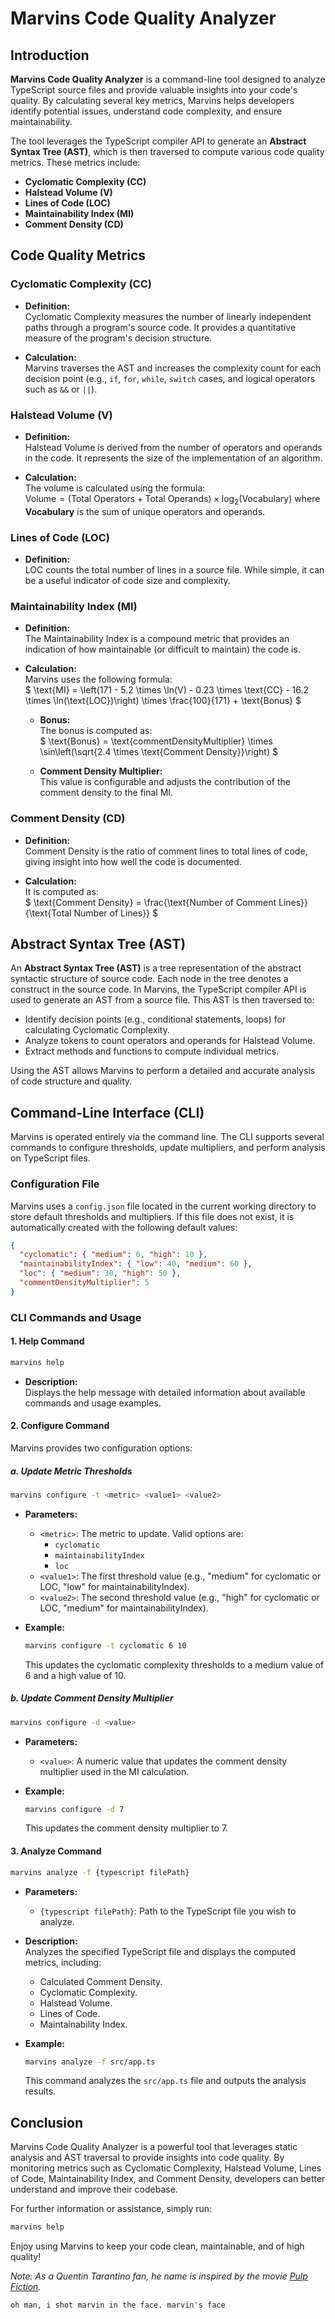 # Marvins Code Quality Analyzer

## Introduction

**Marvins Code Quality Analyzer** is a command-line tool designed to analyze TypeScript source files and provide valuable insights into your code's quality. By calculating several key metrics, Marvins helps developers identify potential issues, understand code complexity, and ensure maintainability.

The tool leverages the TypeScript compiler API to generate an **Abstract Syntax Tree (AST)**, which is then traversed to compute various code quality metrics. These metrics include:

- **Cyclomatic Complexity (CC)**
- **Halstead Volume (V)**
- **Lines of Code (LOC)**
- **Maintainability Index (MI)**
- **Comment Density (CD)**

## Code Quality Metrics

### Cyclomatic Complexity (CC)

- **Definition:**  
  Cyclomatic Complexity measures the number of linearly independent paths through a program's source code. It provides a quantitative measure of the program's decision structure.

- **Calculation:**  
  Marvins traverses the AST and increases the complexity count for each decision point (e.g., `if`, `for`, `while`, `switch` cases, and logical operators such as `&&` or `||`).

### Halstead Volume (V)

- **Definition:**  
  Halstead Volume is derived from the number of operators and operands in the code. It represents the size of the implementation of an algorithm.

- **Calculation:**  
  The volume is calculated using the formula:  
  $`
  \text{Volume} = (\text{Total Operators} + \text{Total Operands}) \times \log_2(\text{Vocabulary})
  `$
  where **Vocabulary** is the sum of unique operators and operands.

### Lines of Code (LOC)

- **Definition:**  
  LOC counts the total number of lines in a source file. While simple, it can be a useful indicator of code size and complexity.

### Maintainability Index (MI)

- **Definition:**  
  The Maintainability Index is a compound metric that provides an indication of how maintainable (or difficult to maintain) the code is.

- **Calculation:**  
  Marvins uses the following formula:  
  $`
  \text{MI} = \left(171 - 5.2 \times \ln(V) - 0.23 \times \text{CC} - 16.2 \times \ln(\text{LOC})\right) \times \frac{100}{171} + \text{Bonus}
  `$
  
  - **Bonus:**  
    The bonus is computed as:  
    $`
    \text{Bonus} = \text{commentDensityMultiplier} \times \sin\left(\sqrt{2.4 \times \text{Comment Density}}\right)
    `$
  
  - **Comment Density Multiplier:**  
    This value is configurable and adjusts the contribution of the comment density to the final MI.

### Comment Density (CD)

- **Definition:**  
  Comment Density is the ratio of comment lines to total lines of code, giving insight into how well the code is documented.

- **Calculation:**  
  It is computed as:  
  $`
  \text{Comment Density} = \frac{\text{Number of Comment Lines}}{\text{Total Number of Lines}}
  `$

## Abstract Syntax Tree (AST)

An **Abstract Syntax Tree (AST)** is a tree representation of the abstract syntactic structure of source code. Each node in the tree denotes a construct in the source code. In Marvins, the TypeScript compiler API is used to generate an AST from a source file. This AST is then traversed to:

- Identify decision points (e.g., conditional statements, loops) for calculating Cyclomatic Complexity.
- Analyze tokens to count operators and operands for Halstead Volume.
- Extract methods and functions to compute individual metrics.

Using the AST allows Marvins to perform a detailed and accurate analysis of code structure and quality.

## Command-Line Interface (CLI)

Marvins is operated entirely via the command line. The CLI supports several commands to configure thresholds, update multipliers, and perform analysis on TypeScript files.

### Configuration File

Marvins uses a `config.json` file located in the current working directory to store default thresholds and multipliers. If this file does not exist, it is automatically created with the following default values:

```json
{
  "cyclomatic": { "medium": 6, "high": 10 },
  "maintainabilityIndex": { "low": 40, "medium": 60 },
  "loc": { "medium": 30, "high": 50 },
  "commentDensityMultiplier": 5
}
```

### CLI Commands and Usage

#### 1. Help Command

```bash
marvins help
```

- **Description:**  
  Displays the help message with detailed information about available commands and usage examples.

#### 2. Configure Command

Marvins provides two configuration options:

##### a. Update Metric Thresholds

```bash
marvins configure -t <metric> <value1> <value2>
```

- **Parameters:**
  - `<metric>`: The metric to update. Valid options are:
    - `cyclomatic`
    - `maintainabilityIndex`
    - `loc`
  - `<value1>`: The first threshold value (e.g., "medium" for cyclomatic or LOC, "low" for maintainabilityIndex).
  - `<value2>`: The second threshold value (e.g., "high" for cyclomatic or LOC, "medium" for maintainabilityIndex).

- **Example:**

  ```bash
  marvins configure -t cyclomatic 6 10
  ```

  This updates the cyclomatic complexity thresholds to a medium value of 6 and a high value of 10.

##### b. Update Comment Density Multiplier

```bash
marvins configure -d <value>
```

- **Parameters:**
  - `<value>`: A numeric value that updates the comment density multiplier used in the MI calculation.

- **Example:**

  ```bash
  marvins configure -d 7
  ```

  This updates the comment density multiplier to 7.

#### 3. Analyze Command

```bash
marvins analyze -f {typescript filePath}
```

- **Parameters:**
  - `{typescript filePath}`: Path to the TypeScript file you wish to analyze.

- **Description:**  
  Analyzes the specified TypeScript file and displays the computed metrics, including:
  - Calculated Comment Density.
  - Cyclomatic Complexity.
  - Halstead Volume.
  - Lines of Code.
  - Maintainability Index.

- **Example:**

  ```bash
  marvins analyze -f src/app.ts
  ```

  This command analyzes the `src/app.ts` file and outputs the analysis results.

## Conclusion

Marvins Code Quality Analyzer is a powerful tool that leverages static analysis and AST traversal to provide insights into code quality. By monitoring metrics such as Cyclomatic Complexity, Halstead Volume, Lines of Code, Maintainability Index, and Comment Density, developers can better understand and improve their codebase.

For further information or assistance, simply run:

```bash
marvins help
```

Enjoy using Marvins to keep your code clean, maintainable, and of high quality!

*Note: As a Quentin Tarantino fan, he name is inspired by the movie [*Pulp Fiction*](https://en.wikipedia.org/wiki/Pulp_Fiction).* 

```oh man, i shot marvin in the face. marvin's face```
